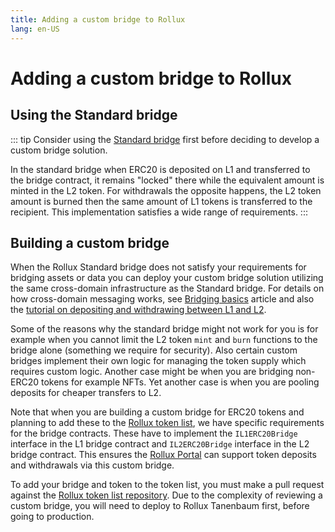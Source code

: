```yaml
---
title: Adding a custom bridge to Rollux
lang: en-US
---
```


# Adding a custom bridge to Rollux

## Using the Standard bridge
::: tip
Consider using the [Standard bridge](../developers/bridge/standard-bridge/) first before deciding to develop a custom bridge solution.

In the standard bridge when ERC20 is deposited on L1 and transferred to the bridge contract, it remains "locked" there while the equivalent amount is minted in the L2 token. For withdrawals the opposite happens, the L2 token amount is burned then the same amount of L1 tokens is transferred to the recipient.
This implementation satisfies a wide range of requirements.
:::

## Building a custom bridge
When the Rollux Standard bridge does not satisfy your requirements for bridging assets or data you can deploy your custom bridge solution utilizing the same cross-domain infrastructure as the Standard bridge. For details on how cross-domain messaging works, see [Bridging basics](../developers/bridge/basics/) article and also the [tutorial on depositing and withdrawing between L1 and L2](https://github.com/syscoin/rollux-tutorial/tree/main/cross-dom-bridge-erc20).

Some of the reasons why the standard bridge might not work for you is for example when you cannot limit the L2 token `mint` and `burn` functions to the bridge alone (something we require for security). Also certain custom bridges implement their own logic for managing the token supply which requires custom logic. Another case might be when you are bridging non-ERC20 tokens for example NFTs. Yet another case is when you are pooling deposits for cheaper transfers to L2.

Note that when you are building a custom bridge for ERC20 tokens and planning to add these to the [Rollux token list](../developers/bridge/standard-bridge/#the-optimism-token-list), we have specific requirements for the bridge contracts. These have to implement the `IL1ERC20Bridge` interface in the L1 bridge contract and `IL2ERC20Bridge` interface in the L2 bridge contract. This ensures the [Rollux Portal](https://bridge-testnet.syscoin.org) can support token deposits and withdrawals via this custom bridge.

To add your bridge and token to the token list, you must make a pull request against the [Rollux token list repository](https://github.com/ethereum-optimism/ethereum-optimism.github.io#adding-a-token-to-the-list). 
Due to the complexity of reviewing a custom bridge, you will need to deploy to Rollux Tanenbaum first, before going to production.
